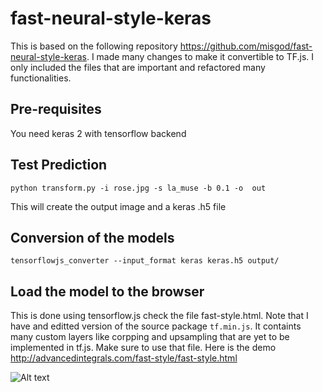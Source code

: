 # fast-neural-style-keras
 
This is based on the following repository https://github.com/misgod/fast-neural-style-keras. I made many changes to make it convertible to TF.js. I only included the files that are important and refactored many functionalities. 

## Pre-requisites

You need keras 2 with tensorflow backend 

## Test Prediction 

`python transform.py -i rose.jpg -s la_muse -b 0.1 -o  out`

This will create the output image and a keras .h5 file 

## Conversion of the models 

`tensorflowjs_converter --input_format keras keras.h5 output/`

## Load the model to the browser

This is done using tensorflow.js check the file fast-style.html. Note that I have and editted version of the source package `tf.min.js`. It containts many custom layers like corpping and upsampling that are yet to be implemented in tf.js. Make sure to use that file. Here is the demo http://advancedintegrals.com/fast-style/fast-style.html

![Alt text](screen_shot.png?raw=true "Title")
